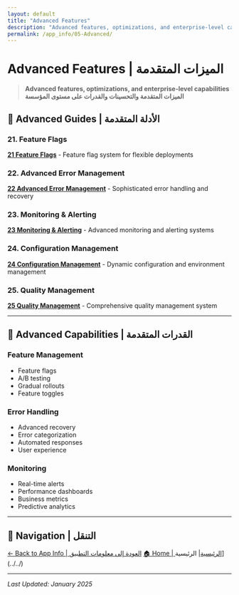 ```yaml
---
layout: default
title: "Advanced Features"
description: "Advanced features, optimizations, and enterprise-level capabilities"
permalink: /app_info/05-Advanced/
---
```


# Advanced Features | الميزات المتقدمة

> **Advanced features, optimizations, and enterprise-level capabilities**  
> **الميزات المتقدمة والتحسينات والقدرات على مستوى المؤسسة**

## 🚀 **Advanced Guides | الأدلة المتقدمة**

### **21. Feature Flags**
**[21 Feature Flags](21-feature-flags/)** - Feature flag system for flexible deployments

### **22. Advanced Error Management**
**[22 Advanced Error Management](22-advanced-error-management/)** - Sophisticated error handling and recovery

### **23. Monitoring & Alerting**
**[23 Monitoring & Alerting](23-monitoring-alerting/)** - Advanced monitoring and alerting systems

### **24. Configuration Management**
**[24 Configuration Management](24-configuration-management/)** - Dynamic configuration and environment management

### **25. Quality Management**
**[25 Quality Management](25-quality-management/)** - Comprehensive quality management system

---

## 🎯 **Advanced Capabilities | القدرات المتقدمة**

### **Feature Management**
- Feature flags
- A/B testing
- Gradual rollouts
- Feature toggles

### **Error Handling**
- Advanced recovery
- Error categorization
- Automated responses
- User experience

### **Monitoring**
- Real-time alerts
- Performance dashboards
- Business metrics
- Predictive analytics

---

## 🔗 **Navigation | التنقل**

[← Back to App Info | العودة إلى معلومات التطبيق](../)
[🏠 Home | الرئيسية](/2025-Plans/)| الرئيسية](../../)

---

*Last Updated: January 2025*

